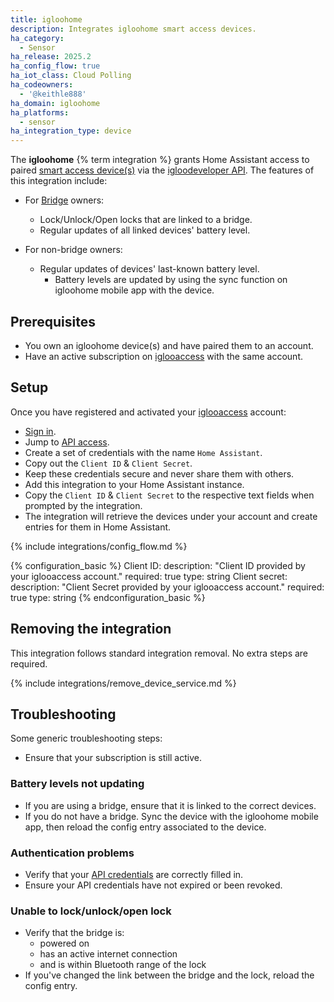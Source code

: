 ```yaml
---
title: igloohome
description: Integrates igloohome smart access devices.
ha_category:
  - Sensor
ha_release: 2025.2
ha_config_flow: true
ha_iot_class: Cloud Polling
ha_codeowners:
  - '@keithle888'
ha_domain: igloohome
ha_platforms:
  - sensor
ha_integration_type: device
---
```


The **igloohome** {% term integration %} grants Home Assistant access to paired [smart access device\(s\)](https://www.igloohome.co/#products) via the [igloodeveloper API](https://igloocompany.stoplight.io/docs/igloohome-api/1w1cuv56ge5xq-overview). The features of this integration include:

- For [Bridge](https://www.igloohome.co/products/bridge) owners:
  - Lock/Unlock/Open locks that are linked to a bridge.
  - Regular updates of all linked devices' battery level.

- For non-bridge owners:
  - Regular updates of devices' last-known battery level.
    - Battery levels are updated by using the sync function on igloohome mobile app with the device.

## Prerequisites

- You own an igloohome device(s) and have paired them to an account.
- Have an active subscription on [iglooaccess](https://access.igloocompany.co/register) with the same account.

## Setup

Once you have registered and activated your [iglooaccess](https://access.igloocompany.co/register) account:

- [Sign in](https://access.igloocompany.co/login).
- Jump to [API access](https://access.igloocompany.co/api-access).
- Create a set of credentials with the name `Home Assistant`.
- Copy out the `Client ID` & `Client Secret`.
- Keep these credentials secure and never share them with others.
- Add this integration to your Home Assistant instance.
- Copy the `Client ID` & `Client Secret` to the respective text fields when prompted by the integration.
- The integration will retrieve the devices under your account and create entries for them in Home Assistant.

{% include integrations/config_flow.md %}

{% configuration_basic %}
Client ID:
  description: "Client ID provided by your iglooaccess account."
  required: true
  type: string
Client secret:
  description: "Client Secret provided by your iglooaccess account."
  required: true
  type: string
{% endconfiguration_basic %}

## Removing the integration

This integration follows standard integration removal. No extra steps are required.

{% include integrations/remove_device_service.md %}

## Troubleshooting

Some generic troubleshooting steps:

- Ensure that your subscription is still active.

### Battery levels not updating

- If you are using a bridge, ensure that it is linked to the correct devices.
- If you do not have a bridge. Sync the device with the igloohome mobile app, then reload the config entry associated to the device.

### Authentication problems

- Verify that your [API credentials](https://access.igloocompany.co/api-access) are correctly filled in.
- Ensure your API credentials have not expired or been revoked.

### Unable to lock/unlock/open lock

- Verify that the bridge is:
  - powered on
  - has an active internet connection
  - and is within Bluetooth range of the lock
- If you've changed the link between the bridge and the lock, reload the config entry.